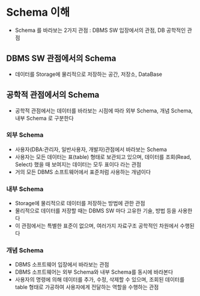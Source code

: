 # Schema 이해

- Schema 를 바라보는 2가지 관점 : DBMS SW 입장에서의 관점, DB 공학적인 관점

## DBMS SW 관점에서의 Schema

- 데이터를 Storage에 물리적으로 저장하는 공간, 저장소, DataBase

## 공학적 관점에서의 Schema

- 공학적 관점에서는 데이터를 바라보는 시점에 따라 외부 Schema, 개념 Schema, 내부 Schema 로 구분한다

### 외부 Schema

- 사용자(DBA:관리자, 일반사용자, 개발자)관점에서 바라보는 Schema
- 사용자는 모든 데이터는 표(table) 형태로 보관되고 있으며, 데이터를 조회(Read, Select) 했을 때 보여지는 데이터는 모두 표이다 라는 관점
- 거의 모든 DBMS 소프트웨어에서 표준처럼 사용하는 개념이다

### 내부 Schema

- Storage에 물리적으로 데이터를 저장하는 방법에 관한 관점
- 물리적으로 데이터를 저장할 때는 DBMS SW 마다 고유한 기술, 방법 등을 사용한다
- 이 관점에서는 특별한 표준이 없으며, 여러가지 자료구조 공학적인 차원에서 수행된다

### 개념 Schema

- DBMS 소프트웨어 입장에서 바라보는 관점
- DBMS 소프트웨어는 외부 Schema와 내부 Schema를 동시에 바라본다
- 사용자의 명령에 의해 데이터를 추가, 수정, 삭제할 수 있으며, 조회된 데이터를 table 형태로 가공하여 사용자에게 전달하는 역할을 수행하는 관점
